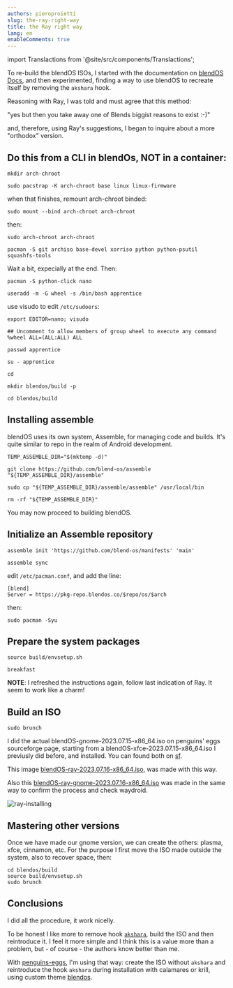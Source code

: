 ```yaml
---
authors: pieroproietti
slug: the-ray-right-way
title: the Ray right way
lang: en
enableComments: true
---
```


import Translactions from '@site/src/components/Translactions';

<Translactions />

To re-build the blendOS ISOs, I started with the documentation on [blendOS Docs](https://docs.blendos.co/), and then experimented, finding a way to use blendOS to recreate itself by removing the `akshara` hook.

Reasoning with Ray, I was told and must agree that this method: 

"yes but then you take away one of Blends biggist reasons to exist :-)"

and, therefore, using Ray's suggestions, I began to inquire about a more "orthodox" version.

## Do this from a CLI in blendOs, NOT in a container:

`mkdir arch-chroot`

`sudo pacstrap -K arch-chroot base linux linux-firmware`

when that finishes, remount arch-chroot binded:

`sudo mount --bind arch-chroot arch-chroot`

then:

`sudo arch-chroot arch-chroot`

`pacman -S git archiso base-devel xorriso python python-psutil squashfs-tools`

Wait a bit, expecially at the end. Then:

`pacman -S python-click nano`

`useradd -m -G wheel -s /bin/bash apprentice`

use visudo to edit `/etc/sudoers`:

`export EDITOR=nano; visudo`

```
## Uncomment to allow members of group wheel to execute any command
%wheel ALL=(ALL:ALL) ALL
```

`passwd apprentice`

`su - apprentice`

`cd`

`mkdir blendos/build -p`

`cd blendos/build`

## Installing assemble
blendOS uses its own system, Assemble, for managing code and builds. It's quite similar to repo in the realm of Android development.

`TEMP_ASSEMBLE_DIR="$(mktemp -d)"`

`git clone https://github.com/blend-os/assemble "${TEMP_ASSEMBLE_DIR}/assemble"`

`sudo cp "${TEMP_ASSEMBLE_DIR}/assemble/assemble" /usr/local/bin`

`rm -rf "${TEMP_ASSEMBLE_DIR}"`

You may now proceed to building blendOS.

## Initialize an Assemble repository
`assemble init 'https://github.com/blend-os/manifests' 'main'`

`assemble sync`


edit `/etc/pacman.conf`, and add the line:

```
[blend]
Server = https://pkg-repo.blendos.co/$repo/os/$arch
```

then: 

`sudo pacman -Syu`

## Prepare the system packages

`source build/envsetup.sh`

`breakfast`

**NOTE**: I refreshed the instructions again, follow last indication of Ray. It seem to work like a charm!

## Build an ISO
`sudo brunch`

I did the actual blendOS-gnome-2023.07.15-x86_64.iso on penguins' eggs sourceforge page, starting from a blendOS-xfce-2023.07.15-x86_64.iso I previusly did before, and installed. You can found both on [sf](https://sourceforge.net/projects/penguins-eggs/files/ISOS/blendos/).

This image [blendOS-ray-2023.07.16-x86_64.iso](https://sourceforge.net/projects/penguins-eggs/files/ISOS/blendos/blendOS-ray-2023.07.16-x86_64.iso/download), was made with this way.

Also this [blendOS-ray-gnome-2023.07.16-x86_64.iso](https://sourceforge.net/projects/penguins-eggs/files/ISOS/blendos/blendOS-ray-gnome-2023.07.16-x86_64.iso) was made in the same way to confirm the process and check waydroid.

![ray-installing](/images/installing-ray.png)

## Mastering other versions
Once we have made our gnome version, we can create the others: plasma, xfce, cinnamon, etc. For the purpose I first move the ISO made outside the system, also to recover space, then:

```
cd blendos/build
source build/envsetup.sh
sudo brunch
```

## Conclusions

I did all the procedure, it work nicelly.

To be honest I like more to remove hook [`akshara`](https://github.com/blend-os/akshara), build the ISO and then reintroduce it. I feel it more simple and I think this is a value more than a problem, but - of course - the authors know better than me.

With [penguins-eggs](https://github.com/pieroproietti/penguins-eggs), I'm using that way: create the ISO without `akshara` and reintroduce the hook `akshara` during installation with calamares or krill, using custom theme [blendos](https://github.com/pieroproietti/penguins-wardrobe/tree/main/vendors/blendos).
